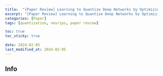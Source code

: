 ```yaml
---
title:  "[Paper Review] Learning to Quantize Deep Networks by Optimizing Quantization Intervals with Task Loss"
excerpt: "[Paper Review] Learning to Quantize Deep Networks by Optimizing Quantization Intervals with Task Loss"
categories: [Paper]
tags: [quantization, neurips, paper review]

toc: true
toc_sticky: true
 
date: 2024-02-05
last_modified_at: 2024-02-05 
---
```


## Info
